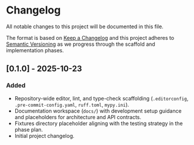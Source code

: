 # Changelog

All notable changes to this project will be documented in this file.

The format is based on [Keep a Changelog](https://keepachangelog.com/en/1.1.0/)
and this project adheres to [Semantic Versioning](https://semver.org/spec/v2.0.0.html)
as we progress through the scaffold and implementation phases.

## [0.1.0] - 2025-10-23
### Added
- Repository-wide editor, lint, and type-check scaffolding (`.editorconfig`,
  `.pre-commit-config.yaml`, `ruff.toml`, `mypy.ini`).
- Documentation workspace (`docs/`) with development setup guidance and
  placeholders for architecture and API contracts.
- Fixtures directory placeholder aligning with the testing strategy in the
  phase plan.
- Initial project changelog.
